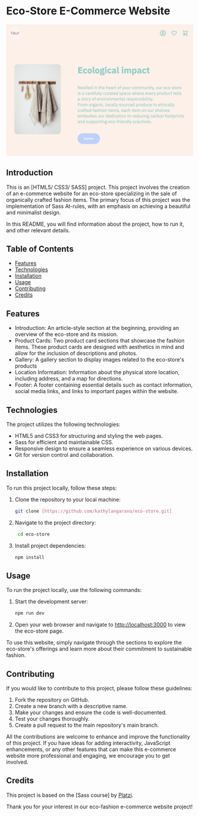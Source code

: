 # Eco-Store E-Commerce Website
![Eco-store home Page](images/img/home.png)

## Introduction

This is an [HTML5/ CSS3/ SASS] project. This project involves the creation of an e-commerce website for an eco-store specializing in the sale of organically crafted fashion items. The primary focus of this project was the implementation of Sass At-rules, with an emphasis on achieving a beautiful and minimalist design.

In this README, you will find information about the project, how to run it, and other relevant details.

## Table of Contents

- [Features](#features)
- [Technologies](#technologies)
- [Installation](#installation)
- [Usage](#usage)
- [Contributing](#contributing)
- [Credits](#credits)


## Features

- Introduction: An article-style section at the beginning, providing an overview of the eco-store and its mission.
- Product Cards: Two product card sections that showcase the fashion items. These product cards are designed with aesthetics in mind and allow for the inclusion of descriptions and photos.
- Gallery: A gallery section to display images related to the eco-store's products 
- Location Information: Information about the physical store location, including address, and a map for directions.
- Footer: A footer containing essential details such as contact information, social media links, and links to important pages within the website.

## Technologies

The project utilizes the following technologies:

- HTML5 and CSS3 for structuring and styling the web pages.
- Sass for efficient and maintainable CSS.
- Responsive design to ensure a seamless experience on various devices.
- Git for version control and collaboration.


## Installation

To run this project locally, follow these steps:

1. Clone the repository to your local machine:

   ```bash
   git clone [https://github.com/kathylangarano/eco-store.git]
   ```
   
2. Navigate to the project directory: 
   ```bash
    cd eco-store
    ```
3. Install project dependencies:
    ```bash
    npm install
    ```
## Usage

To run the project locally, use the following commands:

1. Start the development server:
   ```bash
   npm run dev
   ```
2. Open your web browser and navigate to [http://localhost:3000](http://localhost:3000)  to view the eco-store page.
   
To use this website, simply navigate through the sections to explore the eco-store's offerings and learn more about their commitment to sustainable fashion. 

## Contributing

If you would like to contribute to this project, please follow these guidelines:

1. Fork the repository on GitHub.
2. Create a new branch with a descriptive name.
3. Make your changes and ensure the code is well-documented.
4. Test your changes thoroughly.
5. Create a pull request to the main repository's main branch.

All the contributions are welcome to enhance and improve the functionality of this project. If you have ideas for adding interactivity, JavaScript enhancements, or any other features that can make this e-commerce website more professional and engaging, we encourage you to get involved.

## Credits

This project is based on the [Sass course] by [Platzi]([https://github.com/platzi]).

Thank you for your interest in our eco-fashion e-commerce website project!






